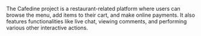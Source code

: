 The Cafedine project is a restaurant-related platform where users can browse the menu, add items to their cart, and make online payments. It also features functionalities like live chat, viewing comments, and performing various other interactive actions.
